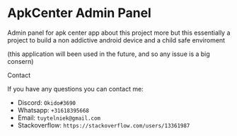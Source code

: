 # ApkCenter Admin Panel

Admin panel for apk center app
about this project more but this essentially a project to build a non addictive android device and a child safe enviroment

(this application will been used in the future, and so any issue is a big consern)


Contact

If you have any questions you can contact me:
- Discord: `Okido#3690`
- Whatsapp: `+31618395668`
- Email: `tuytelniek@gmail.com`
- Stackoverflow: `https://stackoverflow.com/users/13361987`
